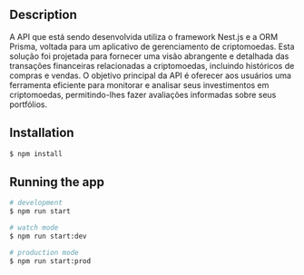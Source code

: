 ## Description

A API que está sendo desenvolvida utiliza o framework Nest.js e a ORM Prisma, voltada para um aplicativo de gerenciamento de criptomoedas. Esta solução foi projetada para fornecer uma visão abrangente e detalhada das transações financeiras relacionadas a criptomoedas, incluindo históricos de compras e vendas. O objetivo principal da API é oferecer aos usuários uma ferramenta eficiente para monitorar e analisar seus investimentos em criptomoedas, permitindo-lhes fazer avaliações informadas sobre seus portfólios.

## Installation

```bash
$ npm install
```

## Running the app

```bash
# development
$ npm run start

# watch mode
$ npm run start:dev

# production mode
$ npm run start:prod
```
